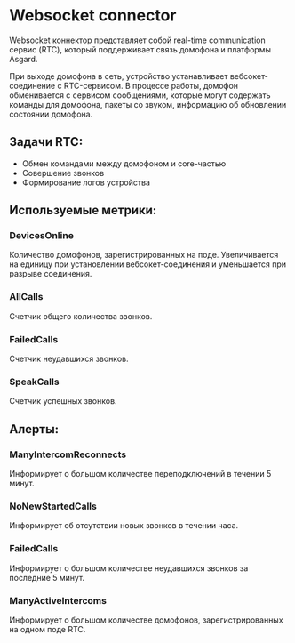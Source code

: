# Websocket connector

Websocket коннектор представляет собой real-time communication сервис (RTC), который поддерживает связь домофона и платформы Asgard.

При выходе домофона в сеть, устройство устанавливает вебсокет-соединение с RTC-сервисом. В процессе работы, домофон обменивается с сервисом сообщениями, которые могут содержать команды для домофона, пакеты со звуком, информацию об обновлении состоянии домофона.

## Задачи RTC:

- Обмен командами между домофоном и core-частью
- Совершение звонков
- Формирование логов устройства

## Используемые метрики:

### DevicesOnline
Количество домофонов, зарегистрированных на поде. Увеличивается на единицу при установлении вебсокет-соединения и уменьшается при разрыве соединения.
### AllCalls
Счетчик общего количества звонков.
### FailedCalls
Счетчик неудавшихся звонков.
### SpeakCalls
Счетчик успешных звонков.

## Алерты:

### ManyIntercomReconnects
Информирует о большом количестве переподключений в течении 5 минут.
### NoNewStartedCalls
Информирует об отсутствии новых звонков в течении часа.
### FailedCalls
Информирует о большом количестве неудавшихся звонков за последние 5 минут.
### ManyActiveIntercoms
Информирует о большом количестве домофонов, зарегистрированных на одном поде RTC.
